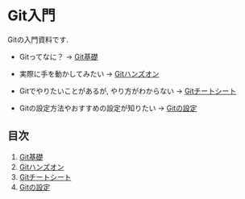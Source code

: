 # Git入門

Gitの入門資料です.

- Gitってなに？
→ [Git基礎](./basics.md)

- 実際に手を動かしてみたい
→ [Gitハンズオン](./hands-on-md)

- Gitでやりたいことがあるが, やり方がわからない
→ [Gitチートシート](./cheatsheet.md)

- Gitの設定方法やおすすめの設定が知りたい
→ [Gitの設定](./config.md)


## 目次

1. [Git基礎](./basics.md)
2. [Gitハンズオン](./hands-on.md)
3. [Gitチートシート](./cheatsheet.md)
4. [Gitの設定](./config.md)

